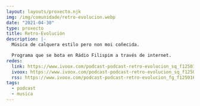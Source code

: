 ```yaml
---
layout: layouts/proxecto.njk
img: /img/comunidade/retro-evolucion.webp
date: "2021-04-30"
type: proxecto
title: Retro-Evolución
description: |-
  Música de calquera estilo pero non moi coñecida.

  Programa que se bota en Rádio Filispim a través de internet.
redes:
  link: https://www.ivoox.com/podcast-podcast-retro-evolucion_sq_f125016_1.html
  ivoox: https://www.ivoox.com/podcast-podcast-retro-evolucion_sq_f125016_1.html
  rss: https://www.ivoox.com/podcast-podcast-retro-evolucion_fg_f125016_filtro_1.xml
tags:
  - podcast
  - musica
---
```

